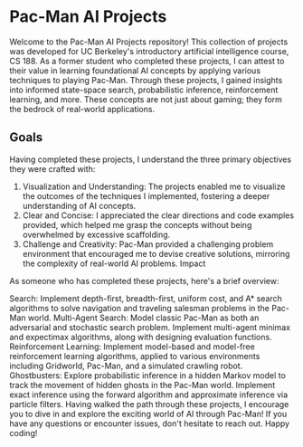 # Pac-Man AI Projects
Welcome to the Pac-Man AI Projects repository! This collection of projects was developed for UC Berkeley's introductory artificial intelligence course, CS 188. As a former student who completed these projects, I can attest to their value in learning foundational AI concepts by applying various techniques to playing Pac-Man. Through these projects, I gained insights into informed state-space search, probabilistic inference, reinforcement learning, and more. These concepts are not just about gaming; they form the bedrock of real-world applications.

## Goals
Having completed these projects, I understand the three primary objectives they were crafted with:

1. Visualization and Understanding: The projects enabled me to visualize the outcomes of the techniques I implemented, fostering a deeper understanding of AI concepts.
2. Clear and Concise: I appreciated the clear directions and code examples provided, which helped me grasp the concepts without being overwhelmed by excessive scaffolding.
3. Challenge and Creativity: Pac-Man provided a challenging problem environment that encouraged me to devise creative solutions, mirroring the complexity of real-world AI problems.
Impact


As someone who has completed these projects, here's a brief overview:

Search: Implement depth-first, breadth-first, uniform cost, and A* search algorithms to solve navigation and traveling salesman problems in the Pac-Man world.
Multi-Agent Search: Model classic Pac-Man as both an adversarial and stochastic search problem. Implement multi-agent minimax and expectimax algorithms, along with designing evaluation functions.
Reinforcement Learning: Implement model-based and model-free reinforcement learning algorithms, applied to various environments including Gridworld, Pac-Man, and a simulated crawling robot.
Ghostbusters: Explore probabilistic inference in a hidden Markov model to track the movement of hidden ghosts in the Pac-Man world. Implement exact inference using the forward algorithm and approximate inference via particle filters.
Having walked the path through these projects, I encourage you to dive in and explore the exciting world of AI through Pac-Man! If you have any questions or encounter issues, don't hesitate to reach out. Happy coding!
